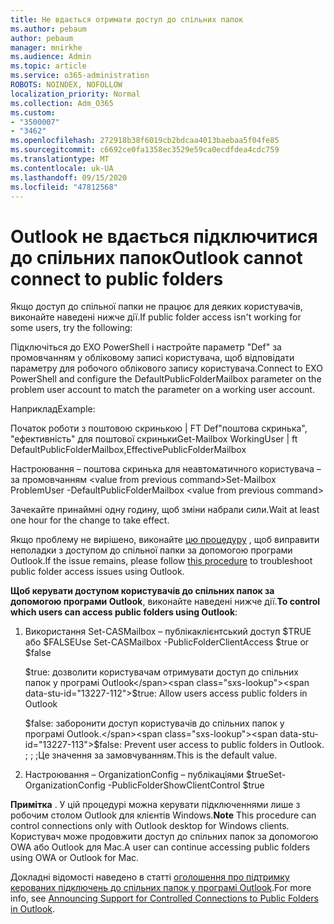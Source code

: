 ```yaml
---
title: Не вдається отримати доступ до спільних папок
ms.author: pebaum
author: pebaum
manager: mnirkhe
ms.audience: Admin
ms.topic: article
ms.service: o365-administration
ROBOTS: NOINDEX, NOFOLLOW
localization_priority: Normal
ms.collection: Adm_O365
ms.custom:
- "3500007"
- "3462"
ms.openlocfilehash: 272918b38f6019cb2bdcaa4013baebaa5f04fe85
ms.sourcegitcommit: c6692ce0fa1358ec3529e59ca0ecdfdea4cdc759
ms.translationtype: MT
ms.contentlocale: uk-UA
ms.lasthandoff: 09/15/2020
ms.locfileid: "47812568"
---
```

# <a name="outlook-cannot-connect-to-public-folders"></a><span data-ttu-id="13227-102">Outlook не вдається підключитися до спільних папок</span><span class="sxs-lookup"><span data-stu-id="13227-102">Outlook cannot connect to public folders</span></span>

<span data-ttu-id="13227-103">Якщо доступ до спільної папки не працює для деяких користувачів, виконайте наведені нижче дії.</span><span class="sxs-lookup"><span data-stu-id="13227-103">If public folder access isn't working for some users, try the following:</span></span>

<span data-ttu-id="13227-104">Підключіться до EXO PowerShell і настройте параметр "Def" за промовчанням у обліковому записі користувача, щоб відповідати параметру для робочого облікового запису користувача.</span><span class="sxs-lookup"><span data-stu-id="13227-104">Connect to EXO PowerShell and configure the DefaultPublicFolderMailbox parameter on the problem user account to match the parameter on a working user account.</span></span>

<span data-ttu-id="13227-105">Наприклад</span><span class="sxs-lookup"><span data-stu-id="13227-105">Example:</span></span>

<span data-ttu-id="13227-106">Початок роботи з поштовою скринькою | FT Def"поштова скринька", "ефективність" для поштової скриньки</span><span class="sxs-lookup"><span data-stu-id="13227-106">Get-Mailbox WorkingUser | ft DefaultPublicFolderMailbox,EffectivePublicFolderMailbox</span></span>

<span data-ttu-id="13227-107">Настроювання – поштова скринька для неавтоматичного користувача – за промовчанням \<value from previous command></span><span class="sxs-lookup"><span data-stu-id="13227-107">Set-Mailbox ProblemUser -DefaultPublicFolderMailbox \<value from previous command></span></span>

<span data-ttu-id="13227-108">Зачекайте принаймні одну годину, щоб зміни набрали сили.</span><span class="sxs-lookup"><span data-stu-id="13227-108">Wait at least one hour for the change to take effect.</span></span>

<span data-ttu-id="13227-109">Якщо проблему не вирішено, виконайте [цю процедуру](https://aka.ms/pfcte) , щоб виправити неполадки з доступом до спільної папки за допомогою програми Outlook.</span><span class="sxs-lookup"><span data-stu-id="13227-109">If the issue remains, please follow [this procedure](https://aka.ms/pfcte) to troubleshoot public folder access issues using Outlook.</span></span>
 
<span data-ttu-id="13227-110">**Щоб керувати доступом користувачів до спільних папок за допомогою програми Outlook**, виконайте наведені нижче дії.</span><span class="sxs-lookup"><span data-stu-id="13227-110">**To control which users can access public folders using Outlook**:</span></span>

1.  <span data-ttu-id="13227-111">Використання Set-CASMailbox <mailboxname> – публікаклієнтський доступ $TRUE або $FALSE</span><span class="sxs-lookup"><span data-stu-id="13227-111">Use Set-CASMailbox <mailboxname> -PublicFolderClientAccess $true or $false</span></span>  
      
    <span data-ttu-id="13227-112">$true: дозволити користувачам отримувати доступ до спільних папок у програмі Outlook</span><span class="sxs-lookup"><span data-stu-id="13227-112">$true: Allow users access public folders in Outlook</span></span>  
      
    <span data-ttu-id="13227-113">$false: заборонити доступ користувачів до спільних папок у програмі Outlook.</span><span class="sxs-lookup"><span data-stu-id="13227-113">$false: Prevent user access to public folders in Outlook.</span></span> <span data-ttu-id="13227-114">; ; ;Це значення за замовчуванням.</span><span class="sxs-lookup"><span data-stu-id="13227-114">This is the default value.</span></span>  
        
2.  <span data-ttu-id="13227-115">Настроювання – OrganizationConfig – публікаціями $true</span><span class="sxs-lookup"><span data-stu-id="13227-115">Set-OrganizationConfig -PublicFolderShowClientControl $true</span></span>   
      
<span data-ttu-id="13227-116">**Примітка** . У цій процедурі можна керувати підключеннями лише з робочим столом Outlook для клієнтів Windows.</span><span class="sxs-lookup"><span data-stu-id="13227-116">**Note** This procedure can control connections only with Outlook desktop for Windows clients.</span></span> <span data-ttu-id="13227-117">Користувач може продовжити доступ до спільних папок за допомогою OWA або Outlook для Mac.</span><span class="sxs-lookup"><span data-stu-id="13227-117">A user can continue accessing public folders using OWA or Outlook for Mac.</span></span>
 
<span data-ttu-id="13227-118">Докладні відомості наведено в статті [оголошення про підтримку керованих підключень до спільних папок у програмі Outlook](https://aka.ms/controlpf).</span><span class="sxs-lookup"><span data-stu-id="13227-118">For more info, see [Announcing Support for Controlled Connections to Public Folders in Outlook](https://aka.ms/controlpf).</span></span>